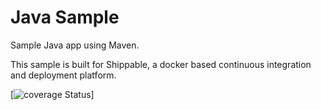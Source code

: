 Java Sample
================

Sample Java app using Maven.

This sample is built for Shippable, a docker based continuous integration and deployment platform.

[![coverage Status](https://apibeta.shippable.com/projects/5718cfe6c77dae78a8fcdd77/coverageBadge?branch=master)]
